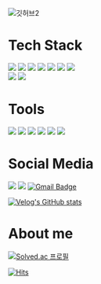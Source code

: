 ![깃허브2](https://user-images.githubusercontent.com/103043741/169454655-f4768a02-9768-43e3-8ef4-25091a35e637.jpg)
# Tech Stack
<img src="https://img.shields.io/badge/Python-3776AB?style=flat-square&logo=python&logoColor=white"/> <img src="https://img.shields.io/badge/Java-007396?style=flat-square&logo=Java&logoColor=white"/> <img src="https://img.shields.io/badge/Swift-F05138?style=flat-square&logo=swift&logoColor=white"/> <img src="https://img.shields.io/badge/ios-000000?style=flat-square&logo=apple&logoColor=white"/> <img src="https://img.shields.io/badge/HTML5-E34F26?style=flat-square&logo=HTML5&logoColor=white"/> <img src="https://img.shields.io/badge/CSS3-1572B6?style=flat-square&logo=CSS3&logoColor=white"/> <img src="https://img.shields.io/badge/JavaScript-F7DF1E?style=flat-square&logo=JavaScript&logoColor=black"/> <br>
<img src="https://img.shields.io/badge/C++-00599C?style=flat-square&logo=c%2B%2B&logoColor=white"/> <img src="https://img.shields.io/badge/MySQL-4479A1?style=flat-square&logo=mysql&logoColor=white"/>

# Tools
<img src="https://img.shields.io/badge/PyCharm-000000?style=flat-square&logo=PyCharm&logoColor=white"/> <img src="https://img.shields.io/badge/IntelliJ IDEA-000000?style=flat-square&logo=IntelliJ IDEA&logoColor=white"/> <img src="https://img.shields.io/badge/Xcode-147EFB?style=flat-square&logo=Xcode&logoColor=white"/> <img src="https://img.shields.io/badge/vscode-007ACC?style=flat-square&logo=Visual Studio Code&logoColor=white"/>
<img src="https://img.shields.io/badge/jupyter-F37626?style=flat-square&logo=jupyter&logoColor=white"/> <img src="https://img.shields.io/badge/ubuntu-E95420?style=flat-square&logo=ubuntu&logoColor=white"/>

# Social Media
 <a href="https://velog.io/@jeunghun2"><img src="https://img.shields.io/badge/Velog-20C997?style=flat-square&logo=Velog&logoColor=white"/></a> <a href="https://www.instagram.com/im_jeunghun/"><img src="https://img.shields.io/badge/Instagram-E4405F?style=flat-square&logo=Instagram&logoColor=white"/></a> [![Gmail Badge](https://img.shields.io/badge/Gmail-d14836?style=flat-square&logo=Gmail&logoColor=white&link=mailto:ksjs1111@gmail.com)](mailto:ksjs1111@gmail.com)
 
 [![Velog's GitHub stats](https://velog-readme-stats.vercel.app/api?name=jeunghun2)](https://velog.io/@jeunghun2/SwiftCombine-%EB%B9%84%EB%8F%99%EA%B8%B0-API-%EC%97%B0%EC%87%84-%ED%98%B8%EC%B6%9C-feat.-JSON-%EB%8D%B0%EC%9D%B4%ED%84%B0)
 
 # About me
 [![Solved.ac
프로필](http://mazassumnida.wtf/api/v2/generate_badge?boj=ksjs1111)](https://solved.ac/ksjs1111)

[![Hits](https://hits.seeyoufarm.com/api/count/incr/badge.svg?url=https%3A%2F%2Fgithub.com%2FjeungHunLee%2Fhit-counter&count_bg=%2379C83D&title_bg=%23555555&icon=&icon_color=%23E7E7E7&title=hits&edge_flat=false)](https://hits.seeyoufarm.com)
